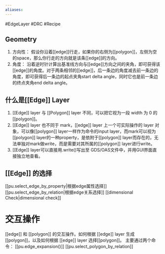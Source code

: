 ```yaml
---
aliases:
---
```

#EdgeLayer #DRC #Recipe 
## Geometry
1.  方向性：
	假设你沿着[[edge]]行走，如果你的右侧为[[polygon]]，左侧为空的space，那么你行走的方向就是该条[[edge]]的方向。
2. 角度：
	沿着逆时针计算出基准线方向与[[edge]]方向之间的夹角，即可获得该[[edge]]的角度。对于两条相邻的[[edge]]，后一条边的角度减去前一条边的角度，即可获得后一条边的起点夹角start delta angle，同时它也是前一条边的终点夹角end delta angle。

## 什么是[[Edge]] Layer

1. [[Edge]] layer 与 [[Polygon]] layer 不同，可以把它视为一段 width 为 0 的 [[polygon]]。
2. [[Edge]] layer 也不同于 mark，[[edge]] layer 上一个可实际操作的 layer 对象，可以像[[polygon]] layer一样作为命令的input layer，而mark可以视为[[polygon]] layer的一种property，是依附于[[polygon]] layer而存在的，无法单独对mark做write，而是需要对其所属的[[polygon]] layer进行write。
3. [[Edge]] layer可以直接用.write()写出至 GDS/OAS文件中，并用GUI界面直接独立地查看。

## [[Edge]] 的选择
[[pu.select_edge_by_property|根据edge属性选择]]
[[pu.select_edge_by_relation|根据edge关系选择]]
[[dimensional Check|dimensional check]]
# 交互操作
[[edge]] 和 [[polygon]] 的交互操作。如何根据 [[edge]] layer 生成 [[polygon]]，以及如何根据 [[edge]] layer 选择[[polygon]]。
主要通过两个命令：
[[pu.edge_expansion()]]
[[pu.select_polygon_by_relation]]





